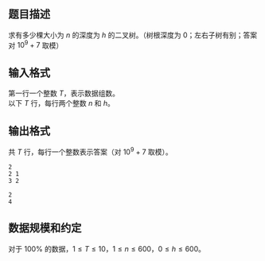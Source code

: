 ## 题目描述

求有多少棵大小为 $n$ 的深度为 $h$ 的二叉树。（树根深度为 $0$；左右子树有别；答案对 $10^9+7$ 取模）

## 输入格式

第一行一个整数 $T$，表示数据组数。  
以下 $T$ 行，每行两个整数 $n$ 和 $h$。

## 输出格式

共 $T$ 行，每行一个整数表示答案（对 $10^9+7$ 取模）。

```input1
2
2 1
3 2
```

```output1
2
4
```

## 数据规模和约定

对于 $100\%$ 的数据，$1 \le T \le 10$，$1 \le n \le 600$，$0 \le h \le 600$。

